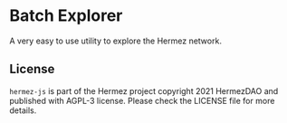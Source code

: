 # Batch Explorer

A very easy to use utility to explore the Hermez network.

## License

`hermez-js` is part of the Hermez project copyright 2021 HermezDAO and published with AGPL-3 license. Please check the LICENSE file for more details.
